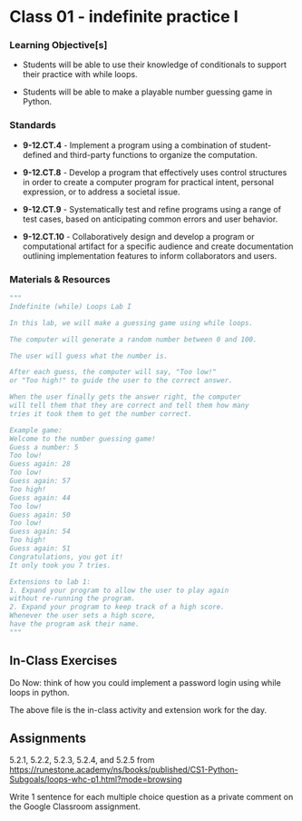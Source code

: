 # Class 01 - indefinite practice I

### Learning Objective[s]

* Students will be able to use their knowledge of conditionals to support their practice with while loops. 

* Students will be able to make a playable number guessing game in Python. 


### Standards

* **9-12.CT.4** - Implement a program using a combination of student-defined and third-party functions to organize the computation.

* **9-12.CT.8** - Develop a program that effectively uses control structures in order to create a computer program for practical intent, personal expression, or to address a societal issue.

* **9-12.CT.9** - Systematically test and refine programs using a range of test cases, based on anticipating common errors and user behavior.

* **9-12.CT.10** - Collaboratively design and develop a program or computational artifact for a specific audience and create documentation outlining implementation features to inform collaborators and users.

### Materials & Resources

```python
"""
Indefinite (while) Loops Lab I

In this lab, we will make a guessing game using while loops. 

The computer will generate a random number between 0 and 100.

The user will guess what the number is.

After each guess, the computer will say, "Too low!" 
or "Too high!" to guide the user to the correct answer.

When the user finally gets the answer right, the computer
will tell them that they are correct and tell them how many
tries it took them to get the number correct. 

Example game:
Welcome to the number guessing game!
Guess a number: 5
Too low!
Guess again: 28
Too low!
Guess again: 57
Too high!
Guess again: 44
Too low!
Guess again: 50
Too low!
Guess again: 54
Too high!
Guess again: 51
Congratulations, you got it!
It only took you 7 tries. 

Extensions to lab 1:
1. Expand your program to allow the user to play again
without re-running the program. 
2. Expand your program to keep track of a high score. 
Whenever the user sets a high score, 
have the program ask their name. 
"""
```

## In-Class Exercises

Do Now: think of how you could implement a password login using while loops in python.

The above file is the in-class activity and extension work for the day. 

## Assignments

5.2.1, 5.2.2, 5.2.3, 5.2.4, and 5.2.5 from https://runestone.academy/ns/books/published/CS1-Python-Subgoals/loops-whc-p1.html?mode=browsing

Write 1 sentence for each multiple choice question as a private comment on the Google Classroom assignment. 